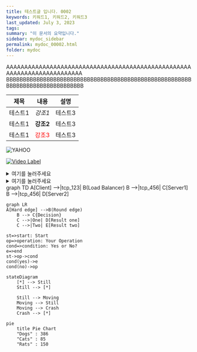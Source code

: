 ```yaml
---
title: 테스트글 입니다. 0002
keywords: 키워드1, 키워드2, 키워드3
last_updated: July 3, 2023
tags: 
summary: "이 문서의 요약입니다."
sidebar: mydoc_sidebar
permalink: mydoc_00002.html
folder: mydoc
---
```


AAAAAAAAAAAAAAAAAAAAAAAAAAAAAAAAAAAAAAAAAAAAAAAAAAAAAAAAAAAAAAAAAAAAAAAA
BBBBBBBBBBBBBBBBBBBBBBBBBBBBBBBBBBBBBBBBBBBBBBBBBBBBBBBBBBBBBBBBBBBBBBBBBBBBBB

|제목|내용|설명|
|---|---|---|
|테스트1|*강조1*|테스트3|
|테스트1|**강조2**|테스트3|
|테스트1|<span style="color:red">강조3</span>|테스트3|

![YAHOO](https://s.yimg.com/rz/p/yahoo_homepage_en-US_s_f_p_bestfit_homepage_2x.png "YAHOO")

[![Video Label](http://img.youtube.com/vi/SgEHWxZsLzo/0.jpg)](https://youtu.be/SgEHWxZsLzo?t=0s)

<details>
<summary>여기를 눌러주세요</summary>
<div markdown="1">       
숨겨진 내용
</div>
</details>


<details>
<summary>여기를 눌러주세요</summary>
<div markdown="1">       
숨겨진 내용
</div>
</details>

<div class="mermaid" markdown="1" >
    graph TD 
    A[Client] -->|tcp_123| B(Load Balancer) 
    B -->|tcp_456| C[Server1] 
    B -->|tcp_456| D[Server2]
</div>

```mermaid
graph LR
A[Hard edge] -->B(Round edge)
    B --> C{Decision}
    C -->|One| D[Result one]
    C -->|Two| E[Result two]
```

<script src="./flowchart.js"></script>

```flow
st=>start: Start
op=>operation: Your Operation
cond=>condition: Yes or No?
e=>end
st->op->cond
cond(yes)->e
cond(no)->op
```

```mermaid
stateDiagram
    [*] --> Still
    Still --> [*]

    Still --> Moving
    Moving --> Still
    Moving --> Crash
    Crash --> [*]
```

```mermaid
pie
    title Pie Chart
    "Dogs" : 386
    "Cats" : 85
    "Rats" : 150 
```



